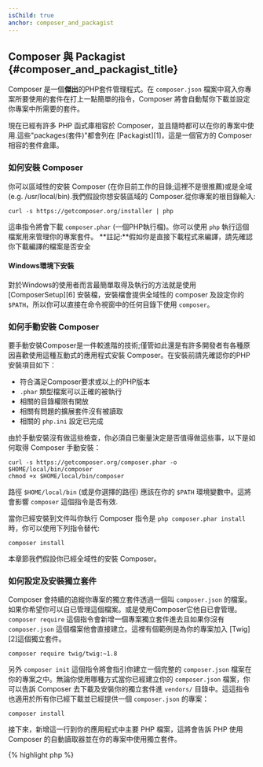 ```yaml
---
isChild: true
anchor: composer_and_packagist
---
```


## Composer 與 Packagist {#composer_and_packagist_title}

Composer 是一個**傑出**的PHP套件管理程式。在 `composer.json` 檔案中寫入你專案所要使用的套件在打上一點簡單的指令，Composer 將會自動幫你下載並設定你專案中所需要的套件。

現在已經有許多 PHP 函式庫相容於 Composer，並且隨時都可以在你的專案中使用.這些"packages(套件)"都會列在 [Packagist][1]，這是一個官方的 Composer 相容的套件倉庫。

### 如何安裝 Composer

你可以區域性的安裝 Composer (在你目前工作的目錄;這裡不是很推薦)或是全域(e.g. /usr/local/bin).我們假設你想安裝區域的 Composer.從你專案的根目錄輸入:

    curl -s https://getcomposer.org/installer | php

這串指令將會下載 `composer.phar` (一個PHP執行檔)。你可以使用 `php` 執行這個檔案用來管理你的專案套件。
**註記:**假如你是直接下載程式來編譯，請先確認你下載編譯的檔案是否安全

#### Windows環境下安裝

對於Windows的使用者而言最簡單取得及執行的方法就是使用 [ComposerSetup][6] 安裝檔，安裝檔會提供全域性的 composer 及設定你的 `$PATH`，所以你可以直接在命令視窗中的任何目錄下使用 `composer`。

### 如何手動安裝 Composer

要手動安裝Composer是一件較進階的技術;僅管如此還是有許多開發者有各種原因喜歡使用這種互動式的應用程式安裝 Composer。在安裝前請先確認你的PHP安裝項目如下：

- 符合滿足Composer要求或以上的PHP版本
- `.phar` 類型檔案可以正確的被執行
- 相關的目錄權限有開放
- 相關有問題的擴展套件沒有被讀取
- 相關的 `php.ini` 設定已完成

由於手動安裝沒有做這些檢查，你必須自已衡量決定是否值得做這些事，以下是如何取得 Composer 手動安裝：

    curl -s https://getcomposer.org/composer.phar -o $HOME/local/bin/composer
    chmod +x $HOME/local/bin/composer

路徑 `$HOME/local/bin` (或是你選擇的路徑) 應該在你的 `$PATH` 環境變數中。這將會影響 `composer` 這個指令是否有效.

當你已經安裝到文件叫你執行 Composer 指令是 `php composer.phar install`時，你可以使用下列指令替代:

    composer install

本章節我們假設你已經全域性的安裝 Composer。

### 如何設定及安裝獨立套件

Composer 會持續的追縱你專案的獨立套件透過一個叫 `composer.json` 的檔案。 如果你希望你可以自已管理這個檔案。或是使用Composer它他自已會管理。`composer require` 這個指令會新增一個專案獨立套件進去且如果你沒有 `composer.json` 這個檔案他會直接建立。這裡有個範例是為你的專案加入 [Twig][2]這個獨立套件。

    composer require twig/twig:~1.8

另外 `composer init` 這個指令將會指引你建立一個完整的 `composer.json` 檔案在你的專案之中。無論你使用哪種方式當你已經建立你的 `composer.json` 檔案，你可以告訴 Composer 去下載及安裝你的獨立套件進 `vendors/` 目錄中。這這指令也適用於所有你已經下載並已經提供一個 `composer.json` 的專案：

    composer install

接下來，新增這一行到你的應用程式中主要 PHP 檔案，這將會告訴 PHP 使用 Composer 的自動讀取器並在你的專案中使用獨立套件。

{% highlight php %}
<?php
require 'vendor/autoload.php';
{% endhighlight %}

現在你可以使用你專案中的獨立套件且它們會自動完成讀取的動作。

### 更新獨立套件

Composer 會建立一個檔案叫 `composer.lock` 並存放每個套件實際下載的版本編號當你第一次執行 `php composer.phar install` 時。假如你要分享你的專案給其他開發者。當 `composer.lock` 這個檔案也在你分享的檔案之中的話。 當別的開發者執行 `php composer.phar install` 這個指令時他們將會得到與你相同一樣的版本套件。 當你要更新你的獨立套件時請執行 `php composer.phar update`。

這是最有用且當你需要靈活的定義你所需要的套件版本. 舉例來說一個版本定義為 ~1.8 時他的意思為任何比 1.8.0 新的版本，但小於 2.0.x-dev"。你也可以使用 `*` 這個符號在 `1.8.*` 之中。現在Composer在更新時將會升級你的獨立套件至最新符合你所限制的版本。

### 更新通知

要接收關於新版本的更新通知。你可以註冊 [VersionEye][3]，這是一個網頁服務可以監控你的 Github 及 BitBucket 帳號中的 `composer.json` 檔案並且當有新套件更新時會寄 email 給你。

### 確認你的獨立套件資安議題

[Security Advisories Checker][4] 是一個網頁服務及一個指令工具二者都會檢查你的 `composer.lock` 檔案且告訴你假如你需要更新任何獨立套件。

* [其他學習Composer相關資源][5]

[1]: http://packagist.org/
[2]: http://twig.sensiolabs.org
[3]: https://www.versioneye.com/
[4]: https://security.sensiolabs.org/
[5]: http://getcomposer.org/doc/00-intro.md
[6]: https://getcomposer.org/Composer-Setup.exe
